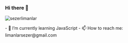 ### Hi there 👋
<p align="left"> <img src="https://komarev.com/ghpvc/?username=sezerlimanlar&label=Profile%20views&color=ffff00&style=flat" alt="sezerlimanlar" /> </p>
- 🌱 I’m currently learning JavaScript
- 📫 How to reach me: limanlarsezer@gmail.com
<!--
**sezerlimanlar/sezerlimanlar** is a ✨ _special_ ✨ repository because its `README.md` (this file) appears on your GitHub profile.

Here are some ideas to get you started:

- 🔭 I’m currently working on ...
- 🌱 I’m currently learning ...
- 👯 I’m looking to collaborate on ...
- 🤔 I’m looking for help with ...
- 💬 Ask me about ...
- 📫 How to reach me: ...
- 😄 Pronouns: ...
- ⚡ Fun fact: ...
-->

<p align="left">
  <img src="https://upload.wikimedia.org/wikipedia/commons/6/6a/JavaScript-logo.png" height="50" alt="JavaScript Logo">
  <img src="https://upload.wikimedia.org/wikipedia/commons/thumb/a/a7/React-icon.svg/320px-React-icon.svg.png" height="50" alt="React Logo">
</p>
